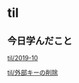 # til

## 今日学んだこと

[til/2019\-10](https://github.com/tokiohamamatsu/til/blob/master/tir/2019-10.md#10)

[til/外部キーの削除](https://github.com/tokiohamamatsu/til/blob/master/laravel/migrate/%E5%A4%96%E9%83%A8%E3%82%AD%E3%83%BC%E3%81%AE%E5%89%8A%E9%99%A4.md)